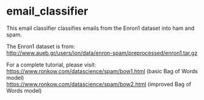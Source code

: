 # email_classifier

This email classifier classifies emails from the Enron1 dataset into ham and spam. 

The Enron1 dataset is from:<br/>
http://www.aueb.gr/users/ion/data/enron-spam/preprocessed/enron1.tar.gz

For a complete tutorial, please visit:  
https://www.ronkow.com/datascience/spam/bow1.html (basic Bag of Words model)<br/>
https://www.ronkow.com/datascience/spam/bow2.html (improved Bag of Words model)

